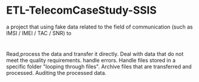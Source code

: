 # ETL-TelecomCaseStudy-SSIS
a project that using fake data related to the field of communication (such as IMSI / IMEI / TAC / SNR) to
#
Read,process the data and transfer it directly.
Deal with data that do not meet the quality requirements.
handle errors.
Handle files stored in a specific folder "looping through files".
Archive files that are transferred and processed.
Auditing the processed data.
